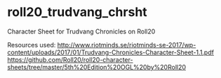 # roll20_trudvang_chrsht
Character Sheet for Trudvang Chronicles on Roll20


Resources used:
http://www.riotminds.se/riotminds-se-2017/wp-content/uploads/2017/01/Trudvang-Chronicles-Character-Sheet-1.1.pdf
https://github.com/Roll20/roll20-character-sheets/tree/master/5th%20Edition%20OGL%20by%20Roll20
